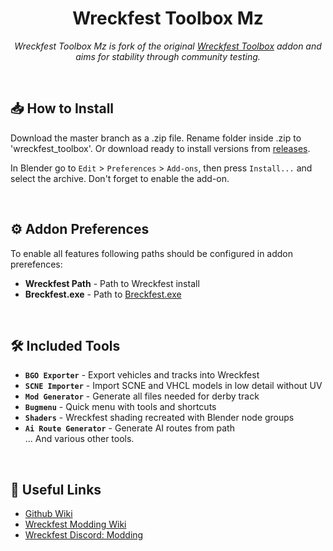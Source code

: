 <h1 align="center">Wreckfest Toolbox Mz</h1>
<p align="center"><i>Wreckfest Toolbox Mz is fork of the original <a href="https://github.com/ThomsGuillemot/wreckfest_toolbox">Wreckfest Toolbox</a> addon and aims for stability through community testing. </i></p>
<br>

## 📥 How to Install
Download the master branch as a .zip file. Rename folder inside .zip to 'wreckfest_toolbox'. Or download ready to install versions from [releases](https://github.com/gmazy/wreckfest_toolbox/releases). 

In Blender go to `Edit` > `Preferences` > `Add-ons`, then press `Install...` and select the archive. Don't forget to enable the add-on.

<br>

## ⚙️ Addon Preferences
To enable all features following paths should be configured in addon prerefences:  
- **Wreckfest Path** - Path to Wreckfest install  
- **Breckfest.exe** - Path to [Breckfest.exe](https://github.com/MaxxWyndham/Breckfest) 
<br>

## 🛠️ Included Tools
- **`BGO Exporter`** - Export vehicles and tracks into Wreckfest  
- **`SCNE Importer`** - Import SCNE and VHCL models in low detail without UV  
- **`Mod Generator`** - Generate all files needed for derby track  
- **`Bugmenu`** - Quick menu with tools and shortcuts  
- **`Shaders`** - Wreckfest shading recreated with Blender node groups  
- **`Ai Route Generator`** - Generate AI routes from path  
... And various other tools.

<br>

## 🔖 Useful Links 
- [Github Wiki](https://github.com/gmazy/wreckfest_toolbox/wiki)  
- [Wreckfest Modding Wiki](https://tads.me.uk/wfwiki/index.php?title=Modding:Object_Properties)
- [Wreckfest Discord: Modding](https://discord.gg/wreckfest)
